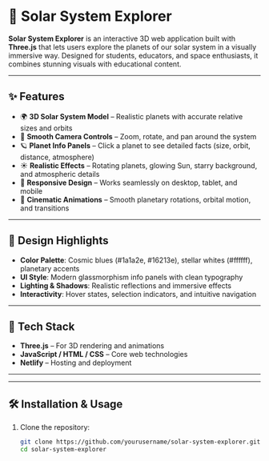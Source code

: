 # 🌌 Solar System Explorer  

**Solar System Explorer** is an interactive 3D web application built with **Three.js** that lets users explore the planets of our solar system in a visually immersive way. Designed for students, educators, and space enthusiasts, it combines stunning visuals with educational content.  

---

## ✨ Features  
- 🌍 **3D Solar System Model** – Realistic planets with accurate relative sizes and orbits  
- 🎥 **Smooth Camera Controls** – Zoom, rotate, and pan around the system  
- 🪐 **Planet Info Panels** – Click a planet to see detailed facts (size, orbit, distance, atmosphere)  
- ☀️ **Realistic Effects** – Rotating planets, glowing Sun, starry background, and atmospheric details  
- 📱 **Responsive Design** – Works seamlessly on desktop, tablet, and mobile  
- 💫 **Cinematic Animations** – Smooth planetary rotations, orbital motion, and transitions  

---

## 🎨 Design Highlights  
- **Color Palette**: Cosmic blues (#1a1a2e, #16213e), stellar whites (#ffffff), planetary accents  
- **UI Style**: Modern glassmorphism info panels with clean typography  
- **Lighting & Shadows**: Realistic reflections and immersive effects  
- **Interactivity**: Hover states, selection indicators, and intuitive navigation  

---

## 🚀 Tech Stack  
- **Three.js** – For 3D rendering and animations  
- **JavaScript / HTML / CSS** – Core web technologies  
- **Netlify** – Hosting and deployment  

---


---

## 🛠️ Installation & Usage  

1. Clone the repository:  
   ```bash
   git clone https://github.com/yourusername/solar-system-explorer.git
   cd solar-system-explorer

